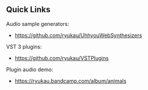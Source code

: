 ## Quick Links
Audio sample generators:

- https://github.com/ryukau/UhhyouWebSynthesizers

VST 3 plugins:

- https://github.com/ryukau/VSTPlugins

Plugin audio demo:

- https://ryukau.bandcamp.com/album/animals
